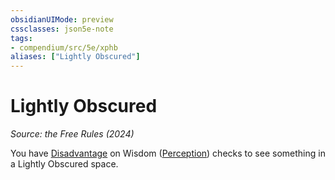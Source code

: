 ```yaml
---
obsidianUIMode: preview
cssclasses: json5e-note
tags:
- compendium/src/5e/xphb
aliases: ["Lightly Obscured"]
---
```

# Lightly Obscured
*Source: the Free Rules (2024)* 

You have [Disadvantage](rules/variant-rules/disadvantage-xphb.md) on Wisdom ([Perception](rules/skills.md#Perception)) checks to see something in a Lightly Obscured space.